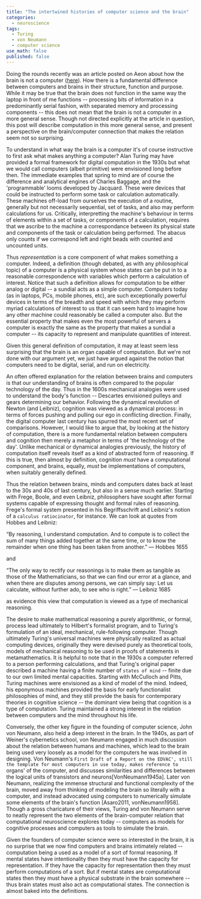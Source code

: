 ```yaml
---
title: "The intertwined histories of computer science and the brain"
categories:
  - neuroscience
tags:
  - Turing
  - von Neumann
  - computer science
use_math: false
published: false
---
```


Doing the rounds recently was an article posted on Aeon about how the brain is not a computer ([here](https://aeon.co/essays/your-brain-does-not-process-information-and-it-is-not-a-computer)). How there is a fundamental difference between computers and brains in their structure, function and purpose. While it may be true that the brain does not function in the same way the laptop in front of me functions -- processing bits of information in a predominantly serial fashion, with separated memory and processing components -- this does not mean that the brain is not a computer in a more general sense. Though not directed explicitly at the article in question, this post will describe computation in this more general sense, and present a perspective on the brain/computer connection that makes the relation seem not so surprising. 

To understand in what way the brain is a computer it's of course instructive to first ask what makes anything a computer? Alan Turing may have provided a formal framework for digital computation in the 1930s but what we would call computers (albeit primitive) were envisioned long before then. The immediate examples that spring to mind are of course the difference and analytical engines of Charles Baggage, and the 'programmable' looms developed by Jacquard. These were devices that could be instructed to perform some task or calculation automatically. These machines off-load from ourselves the execution of a routine, generally but not necessarily sequential, set of tasks, and also may perform calculations for us. Critically, interpretting the machine's behaviour in terms of elements within a set of tasks, or components of a calculation, requires that we ascribe to the machine a correspondance between its physical state and components of the task or calculation being performed. The abacus only counts if we correspond left and right beads with counted and uncounted units. 

Thus _representation_ is a core component of what makes something a computer. Indeed, a definition (though debated, as with any philosophical topic) of a computer is a physical system whose states can be put in to a reasonable correspondence with variables which perform a calculation of interest. Notice that such a definition allows for computation to be either analog or digital -- a sundial acts as a simple computer. Computers today (as in laptops, PCs, mobile phones, etc), are such exceptionally powerful devices in terms of the breadth and speed with which they may perform myriad calculations of interest to us that it can seem hard to imagine how any other machine could reasonably be called a computer also. But the essential property that makes even the most powerful of servers a computer is exactly the same as the property that makes a sundial a computer -- its capacity to represent and manipulate quantities of interest.

Given this general definition of computation, it may at least seem less surprising that the brain is an organ capable of computation. But we're not done with our argument yet, we just have argued against the notion that computers need to be digital, serial, and run on electricity. 

An often offered explanation for the relation between brains and computers is that our understanding of brains is often compared to the popular technology of the day. Thus in the 1600s mechanical analogies were used to understand the body's function -- Descartes envisioned pulleys and gears determining our behavior. Following the dynamical revolution of Newton (and Leibniz), cognition was viewed as a dynamical process: in terms of forces pushing and pulling our ego in conflicting direction. Finally, the digital computer last century has spurred the most recent set of comparisons. However, I would like to argue that, by looking at the history of computation, there is a more fundamental relation between computers and cognition then merely a metaphor in terms of 'the technology of the day'. Unlike mechanical or dynamical analogies previously, the history of computation itself reveals itself as a kind of abstracted form of reasoning. If this is true, then almost by definition, cognition _must_ have a computational component, and brains, equally, _must_ be implementations of computers, when suitably generally defined.

Thus the relation between brains, minds and computers dates back at least to the 30s and 40s of last century, but also in a sense much earlier. Starting with Frege, Boole, and even Leibniz, philosophers have sought after formal systems capable of expressing thought and formal rules of reasoning. Frege's formal system presented in his Begriffsschrift and Leibniz's notion of a `calculus ratiocinator`, for instance. We can look at quotes from Hobbes and Leibniz:

“By reasoning, I understand computation. And to compute is to collect the sum of many things added together at the same time, or to know the remainder when one thing has been taken from another.” — Hobbes 1655

and

“The only way to rectify our reasonings is to make them as tangible as those of the Mathematicians, so that we can find our error at a glance, and when there are disputes among persons, we can simply say: Let us calculate, without further ado, to see who is right.” — Leibniz 1685

as evidence this view that computation is viewed as a type of mechanical reasoning. 

The desire to make mathematical reasoning a purely algorithmic, or formal, process lead ultimately to Hilbert's formalist program, and to Turing's formulation of an ideal, mechanical, rule-following computer. Though ultimately Turing's universal machines were physically realized as actual computing devices, originally they were devised purely as theoretical tools, models of mechanical reasoning to be used in proofs of statements in metamathematics. It is helpful to note that in the 1930s a computer referred to a person performing calculations, and that Turing's original paper described a machine having a finite number of `states of mind` -- finite due to our own limited mental capacities. Starting with McCulloch and Pitts, Turing machines were envisioned as a kind of model of the mind. Indeed, his eponymous machines provided the basis for early functionalist philosophies of mind, and they still provide the basis for contemporary theories in cognitive science -- the dominant view being that cognition is a type of computation. Turing maintained a strong interest in the relation between computers and the mind throughout his life.

Conversely, the other key figure in the founding of computer science, John von Neumann, also held a deep interest in the brain. In the 1940s, as part of Weiner's cybernetics school, von Neumann engaged in much discussion about the relation between humans and machines, which lead to the brain being used very loosely as a model for the computers he was involved in designing. Von Neumann's `First Draft of a Report on the EDVAC', still the template for most computers in use today, makes reference to `organs' of the computer, and discusses similarities and differences between the logical units of transistors and neurons[VonNeumann1945a]. Later von Neumann, realizing the immense structural and functional complexity of the brain, moved away from thinking of modeling the brain so literally with a computer, and instead advocated using computers to numerically simulate some elements of the brain's function [Asaro2011, vonNeumann1958]. Though a gross charicature of their views, Turing and von Neumann serve to neatly represent the two elements of the brain-computer relation that computational neuroscience explores today -- computers as models for cognitive processes and computers as tools to simulate the brain. 

Given the founders of computer science were so interested in the brain, it is no surprise that we now find computers and brains intimately related -- computation being a used as a model of a sort of formal reasoning. If mental states have intentionality then they must have the capacity for representation. If they have the capacity for representation then they must perform computations of a sort. But if mental states are computational states then they must have a physical substrate in the brain somewhere -- thus brain states must also act as computational states. The connection is almost baked into the definitions. 


